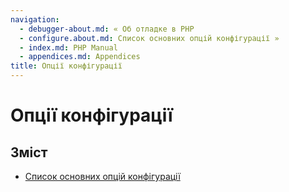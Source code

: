 ```yaml
---
navigation:
  - debugger-about.md: « Об отладке в PHP
  - configure.about.md: Список основних опцій конфігурації »
  - index.md: PHP Manual
  - appendices.md: Appendices
title: Опції конфігурації
---
```

# Опції конфігурації

## Зміст

-   [Список основних опцій конфігурації](configure.about.md)
